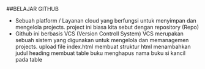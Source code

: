 ##BELAJAR GITHUB
- Sebuah platform / Layanan cloud yang berfungsi untuk menyimpan dan mengelola projects. project ini biasa kita sebut dengan repository (Repo)
- Github ini berbasis VCS (Version Controll System) VCS merupakan sebuah sistem yang digunakan untuk mengelola dan memanagemen projects.
upload file index.html
membuat struktur html
menambahkan judul heading
membuat table buku
menghapus nama buku si kancil pada table
